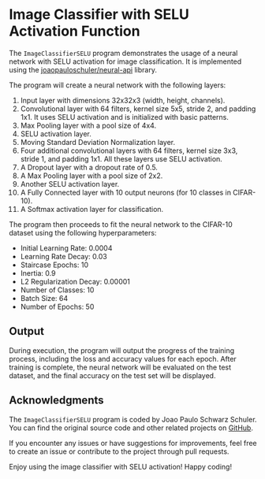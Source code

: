 # Image Classifier with SELU Activation Function

The `ImageClassifierSELU` program demonstrates the usage of a neural network with SELU activation for image classification. It is implemented using the [joaopauloschuler/neural-api](https://github.com/joaopauloschuler/neural-api) library.

The program will create a neural network with the following layers:

1. Input layer with dimensions 32x32x3 (width, height, channels).
2. Convolutional layer with 64 filters, kernel size 5x5, stride 2, and padding 1x1. It uses SELU activation and is initialized with basic patterns.
3. Max Pooling layer with a pool size of 4x4.
4. SELU activation layer.
5. Moving Standard Deviation Normalization layer.
6. Four additional convolutional layers with 64 filters, kernel size 3x3, stride 1, and padding 1x1. All these layers use SELU activation.
7. A Dropout layer with a dropout rate of 0.5.
8. A Max Pooling layer with a pool size of 2x2.
9. Another SELU activation layer.
10. A Fully Connected layer with 10 output neurons (for 10 classes in CIFAR-10).
11. A Softmax activation layer for classification.

The program then proceeds to fit the neural network to the CIFAR-10 dataset using the following hyperparameters:

- Initial Learning Rate: 0.0004
- Learning Rate Decay: 0.03
- Staircase Epochs: 10
- Inertia: 0.9
- L2 Regularization Decay: 0.00001
- Number of Classes: 10
- Batch Size: 64
- Number of Epochs: 50

## Output

During execution, the program will output the progress of the training process, including the loss and accuracy values for each epoch. After training is complete, the neural network will be evaluated on the test dataset, and the final accuracy on the test set will be displayed.

## Acknowledgments

The `ImageClassifierSELU` program is coded by Joao Paulo Schwarz Schuler. You can find the original source code and other related projects on [GitHub](https://github.com/joaopauloschuler).

If you encounter any issues or have suggestions for improvements, feel free to create an issue or contribute to the project through pull requests.

Enjoy using the image classifier with SELU activation! Happy coding!
